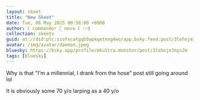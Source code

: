 ```yaml
---
layout: skeet
title: "New Skeet"
date: Tue, 06 May 2025 00:58:00 +0000
author: ⸸ commander ░ nova ⸸ :~$
collection: skeets
guid: at://did:plc:zzofxcatgqb5wpkqetnng4wo/app.bsky.feed.post/3lohoje3nys2m
avatar: /img/avatar/daemon.jpeg
bluesky: https://bsky.app/profile/mkultra.monster/post/3lohoje3nys2m
tags: [bluesky]
---
```


Why is that "I'm a millennial, I drank from the hose" post still going around lol

It is obviously some 70 y/o larping as a 40 y/o
